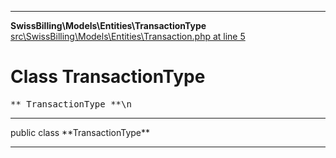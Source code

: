 - - -

**SwissBilling\Models\Entities\TransactionType**
<a href="https://github.com/JeyDotC/Hirudo-docs/blob/master/source/src/SwissBilling/Models/Entities/Transaction.php.md#line5" class="location">src\SwissBilling\Models\Entities\Transaction.php at line 5</a>

# Class TransactionType #

<pre class="tree">** TransactionType **\n</pre>

- - -

<p class="signature">public  class **TransactionType**</p>

- - -

